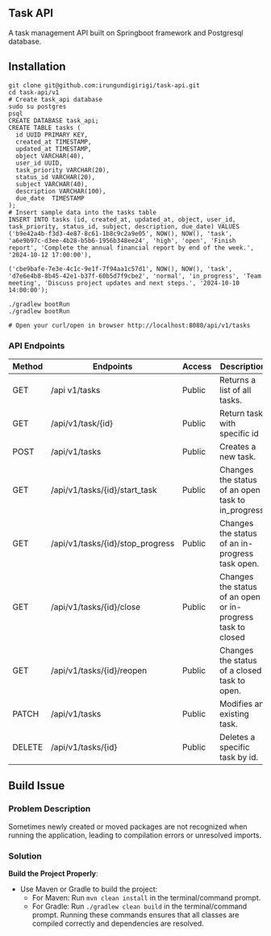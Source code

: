 ## Task API
A task management API built on Springboot framework and Postgresql database.

## Installation
```
git clone git@github.com:irungundigirigi/task-api.git
cd task-api/v1
# Create task_api database
sudo su postgres
psql
CREATE DATABASE task_api;
CREATE TABLE tasks (
  id UUID PRIMARY KEY,
  created_at TIMESTAMP,
  updated_at TIMESTAMP,
  object VARCHAR(40),
  user_id UUID,
  task_priority VARCHAR(20),
  status_id VARCHAR(20),
  subject VARCHAR(40),
  description VARCHAR(100),
  due_date  TIMESTAMP
);
# Insert sample data into the tasks table
INSERT INTO tasks (id, created_at, updated_at, object, user_id, task_priority, status_id, subject, description, due_date) VALUES
('b9e42a4b-f3d3-4e87-8c61-1b8c9c2a9e05', NOW(), NOW(), 'task', 'a6e9b97c-d3ee-4b28-b5b6-1956b348ee24', 'high', 'open', 'Finish report', 'Complete the annual financial report by end of the week.', '2024-10-12 17:00:00'),

('cbe9bafe-7e3e-4c1c-9e1f-7f94aa1c57d1', NOW(), NOW(), 'task', 'd7e6e4b8-8b45-42e1-b37f-60b5d7f9cbe2', 'normal', 'in_progress', 'Team meeting', 'Discuss project updates and next steps.', '2024-10-10 14:00:00');

./gradlew bootRun
./gradlew bootRun

# Open your curl/open in browser http://localhost:8080/api/v1/tasks

```

### API Endpoints
| Method | Endpoints                         | Access  | Description                              |
| ------- | ---------------------------------- | ------- | ---------------------------------------- |
| GET     | /api v1/tasks                       | Public  | Returns a list of all tasks.            |
| GET     | /api/v1/task/{id}                   | Public  | Return task with specific id            |
| POST    | /api/v1/tasks                       | Public  | Creates a new task.                                   |
| GET     | /api/v1/tasks/{id}/start_task       | Public  | Changes the status of an open task to in_progress.    |
| GET     | /api/v1/tasks/{id}/stop_progress    | Public  | Changes the status of an in-progress task open.                   |
| GET     | /api/v1/tasks/{id}/close            | Public  | Changes the status of an open or in-progress task to closed                  |
| GET  | /api/v1/tasks/{id}/reopen              | Public  | Changes the status of a closed task to open.                 |
| PATCH  | /api/v1/tasks                        | Public  | Modifies an existing task.                         |
| DELETE    | /api/v1/tasks/{id}                | Public  | Deletes a specific task by id.                      |


## Build Issue

### Problem Description
Sometimes newly created or moved packages are not recognized when running the application, leading to compilation errors or unresolved imports.

### Solution
**Build the Project Properly**:
   - Use Maven or Gradle to build the project:
     - For Maven: Run `mvn clean install` in the terminal/command prompt.
     - For Gradle: Run `./gradlew clean build` in the terminal/command prompt.
Running these commands ensures that all classes are compiled correctly and dependencies are resolved.
